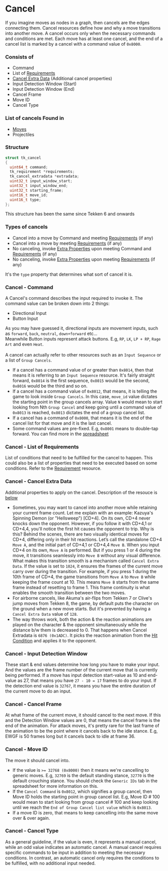 # Cancel
If you imagine moves as nodes in a graph, then cancels are the edges connecting them. Cancel resources define how and why a move transitions into another move.
A cancel occurs only when the necessary commands and conditions are met. Each move has at least one cancel, and the end of a cancel list is marked by a cancel with a command value of `0x8000`.
<br/>
### Consists of
- Command
- List of [Requirements](../Requirement/)
- [Cancel Extra Data](../Cancel_Extra_Data/) (Additional cancel properties)
- Input Detection Window (Start)
- Input Detection Window (End)
- Cancel Frame
- Move ID
- Cancel Type

### List of cancels Found in
- [Moves](../Move/)
- Projectiles

### Structure
```cpp
struct tk_cancel
{
  uint64_t command;
  tk_requirement *requirements;
  tk_cancel_extradata *extradata;
  uint32_t input_window_start;
  uint32_t input_window_end;
  uint32_t starting_frame;
  uint16_t move_id;
  uint16_t type;
};
```
This structure has been the same since Tekken 6 and onwards

### Types of cancels
- Cancel into a move by Command and meeting [Requirements](../Requirement/) (if any)
- Cancel into a move by meeting [Requirements](../Requirement/) (if any)
- No canceling, invoke [Extra Properties](../Extra_Move_Property/) upon meeting Command and [Requirements](../Requirement/) (if any)
- No canceling, invoke [Extra Properties](../Extra_Move_Property/) upon meeting [Requirements](../Requirement/) (if any)

It's the `type` property that determines what sort of cancel it is.


### Cancel - Command
A Cancel's command describes the input required to invoke it. The command value can be broken down into 2 things:
- Directional Input
- Button Input<br/>

As you may have guessed it, directional inputs are movement inputs, such as `forward`, `back`, `neutral`, `down+forward` etc...
<br/>Meanwhile Button inputs represent attack buttons. E.g, `RP`, `LK`, `LP + RP`, `Rage Art` and even `Heat`.
<br/>
<br/>A cancel can actually refer to other resources such as an `Input Sequence` or a list of `Group Cancels`.
- If a cancel has a command value of or greater than `0x8014`, then that means it is referring to an `Input Sequence` resource. It's fairly straight forward, `0x8014` is the first sequence, `0x8015` would be the second, `0x8016` would be the third and so on.
- If a cancel has a command value of `0x8012`, that means, it is telling the game to look inside `Group Cancels`. In this case, `move_id` value dictates the starting point in the group cancels array. Value `N` would mean to start looking from Nth `Group Cancel` and keep going until a command value of `0x8013` is reached, `0x8013` dictates the end of a group cancel list.
- If a cancel has a command of `0x8000`, that means it is the end of the cancel list for that move and it is the last cancel.
- Some command values are pre-fixed. E.g, `0x8001` means to double-tap forward. You can find more in the [spreadsheet](https://docs.google.com/spreadsheets/d/1DBkC-HfqD0KWQNeOTKjJWmPxdbEuCcGZxkPxQpsLkOY/edit?usp=sharing)

### Cancel - List of Requirements
List of conditions that need to be fulfilled for the cancel to happen. This could also be a list of properties that need to be executed based on some conditions. Refer to the [Requirement](../Requirement/) resource.

### Cancel - Cancel Extra Data
Additional properties to apply on the cancel. Description of the resouce is [below](../Cancel_Extra_Data/)
- Sometimes, you may want to cancel into another move while retaining your current frame count. Let me explain with an example: Kazuya's Spinning Demon (or "Hellsweep") [CD+4]. On its own, CD+4 never knocks down the opponent. However, if you follow it with CD+4,1 or CD+4,4, you'll notice the first hit causes the opponent to trip. Why is this? Behind the scenes, there are two visually identical moves for CD+4, differing only in their hit reactions. Let’s call the standalone CD+4 `Move A`, and the initial part of CD+4,1 or CD+4,4 `Move B`. When you input CD+4 on its own, `Move A` is performed. But if you press 1 or 4 during the move, it transitions seamlessly into `Move B` without any visual difference. What makes this transition smooth is a mechanism called `Cancel Extra Data`. If the value is set to `1024`, it ensures the frames of the current move carry over during the transition. For example, if you press 1 during the 10th frame of CD+4, the game transitions from `Move A` to `Move B` while keeping the frame count at 10. This means `Move B` starts from the same frame instead of resetting to frame 1. This frame continuity is what enables the smooth transition between the two moves.
- For airborne cancels, like Akuma's air-flips from Tekken 7 or Clive's jump moves from Tekken 8, the game, by default puts the character on the ground when a new move starts. But it's prevented by having a `Cancel Extra Data` value of `128`.
- The way throws work, both the action & the reaction animations are played on the character & the opponent simultaneously while the distance b/w them is decreased to 0. That happens when Cancel Extradata is `6876 (0x1ADC)`. It picks the reaction animation from the [Hit Condition](../Hit_Conditions/) and applies it to the opponent.

### Cancel - Input Detection Window
These start & end values determine how long you have to make your input. And the values are the frame number of the current move that is currently being performed. If a move has input detection start-value as 10 and end-value as 27, that means you have `27 - 10 = 17` frames to do your input. If the detection end value is `32767`, it means you have the entire duration of the current move to do an input.

### Cancel - Cancel Frame
At what frame of the current move, it should cancel to the next move. If this and the Detection Window values are 0, that means the cancel frame is the end of the animation. For attack moves, it's pretty rare for the last frame of the animation to be the point where it cancels back to the idle stance. E.g, EWGF is 50 frames long but it cancels back to idle at frame 36.

### Cancel - Move ID
The move it should cancel into.
- If the value is `>= 32768 (0x8000)` then it means we're cancelling to generic moves. E.g, `32769` is the default standing stance, `32770` is the default crouching stance. You should check the `Generic IDs` tab in the spreadsheet for more information on this.
- If the `Cancel Command` is `0x8012`, which signifies a group cancel, then Move ID holds the starting point in group cancel list. E.g, Move ID # 100 would mean to start looking from group cancel # 100 and keep looking until we reach the `End of Group Cancel list value` which is `0x8013`.
- If a move ID is zero, that means to keep cancelling into the same move over & over again.

### Cancel - Cancel Type
As a general guideline, if the value is even, it represents a manual cancel, while an odd value indicates an automatic cancel. A manual cancel requires specific commands to be input in addition to meeting the necessary conditions. In contrast, an automatic cancel only requires the conditions to be fulfilled, with no additional input needed.
<br/>
